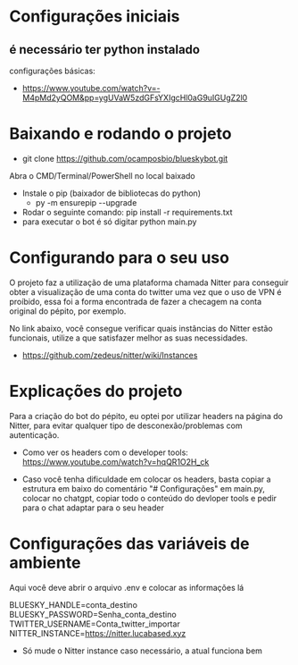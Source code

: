 # Configurações iniciais

## é necessário ter python instalado

configurações básicas:

- https://www.youtube.com/watch?v=-M4pMd2yQOM&pp=ygUVaW5zdGFsYXIgcHl0aG9uIGUgZ2l0

# Baixando e rodando o projeto

- git clone https://github.com/ocamposbio/blueskybot.git

Abra o CMD/Terminal/PowerShell no local baixado

- Instale o pip (baixador de bibliotecas do python)
  - py -m ensurepip --upgrade
- Rodar o seguinte comando: pip install -r requirements.txt
- para executar o bot é só digitar python main.py

# Configurando para o seu uso

O projeto faz a utilização de uma plataforma chamada Nitter para conseguir obter a visualização de uma conta do twitter uma vez que o uso de VPN é proíbido, essa foi a forma encontrada de fazer a checagem na conta original do pépito, por exemplo.

No link abaixo, você consegue verificar quais instâncias do Nitter estão funcionais, utilize a que satisfazer melhor as suas necessidades.

- https://github.com/zedeus/nitter/wiki/Instances

# Explicações do projeto

Para a criação do bot do pépito, eu optei por utilizar headers na página do Nitter, para evitar qualquer tipo de desconexão/problemas com autenticação.

- Como ver os headers com o developer tools: https://www.youtube.com/watch?v=hqQR1O2H_ck

- Caso você tenha dificuldade em colocar os headers, basta copiar a estrutura em baixo do comentário "# Configurações" em main.py, colocar no chatgpt, copiar todo o conteúdo do devloper tools e pedir para o chat adaptar para o seu header

# Configurações das variáveis de ambiente

Aqui você deve abrir o arquivo .env e colocar as informações lá

BLUESKY_HANDLE=conta_destino
BLUESKY_PASSWORD=Senha_conta_destino
TWITTER_USERNAME=Conta_twitter_importar
NITTER_INSTANCE=https://nitter.lucabased.xyz

- Só mude o Nitter instance caso necessário, a atual funciona bem
